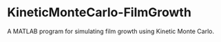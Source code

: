 # KineticMonteCarlo-FilmGrowth
A MATLAB program for simulating film growth using Kinetic Monte Carlo.
